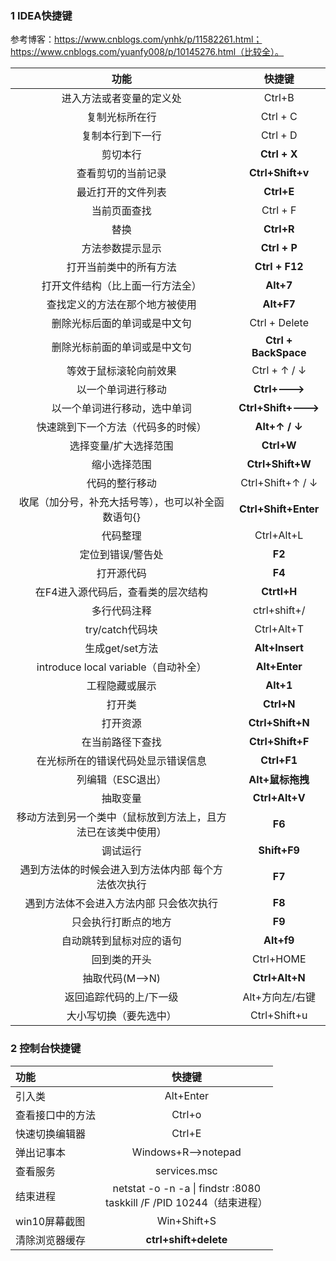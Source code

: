 ### **1** IDEA快捷键

参考博客：https://www.cnblogs.com/ynhk/p/11582261.html；https://www.cnblogs.com/yuanfy008/p/10145276.html（比较全）。

|                             功能                             |        快捷键        |
| :----------------------------------------------------------: | :------------------: |
|                   进入方法或者变量的定义处                   |        Ctrl+B        |
|                        复制光标所在行                        |       Ctrl + C       |
|                       复制本行到下一行                       |       Ctrl + D       |
|                           剪切本行                           |     **Ctrl + X**     |
|                      查看剪切的当前记录                      |   **Ctrl+Shift+v**   |
|                      最近打开的文件列表                      |      **Ctrl+E**      |
|                         当前页面查找                         |       Ctrl + F       |
|                             替换                             |      **Ctrl+R**      |
|                       方法参数提示显示                       |     **Ctrl + P**     |
|                    打开当前类中的所有方法                    |    **Ctrl + F12**    |
|               打开文件结构（比上面一行方法全）               |      **Alt+7**       |
|                查找定义的方法在那个地方被使用                |      **Alt+F7**      |
|                 删除光标后面的单词或是中文句                 |    Ctrl + Delete     |
|                 删除光标前面的单词或是中文句                 | **Ctrl + BackSpace** |
|                    等效于鼠标滚轮向前效果                    |     Ctrl + ↑ / ↓     |
|                      以一个单词进行移动                      |    **Ctrl+--->**     |
|                 以一个单词进行移动，选中单词                 | **Ctrl+Shift+--->**  |
|              快速跳到下一个方法（代码多的时候）              |    **Alt+↑ / ↓**     |
|                    选择变量/扩大选择范围                     |      **Ctrl+W**      |
|                         缩小选择范围                         |   **Ctrl+Shift+W**   |
|                        代码的整行移动                        |   Ctrl+Shift+↑ / ↓   |
|      收尾（加分号，补充大括号等），也可以补全函数语句{}      | **Ctrl+Shift+Enter** |
|                           代码整理                           |      Ctrl+Alt+L      |
|                      定位到错误/警告处                       |        **F2**        |
|                          打开源代码                          |        **F4**        |
|              在F4进入源代码后，查看类的层次结构              |     **Ctrtl+H**      |
|                         多行代码注释                         |     ctrl+shift+/     |
|                       try/catch代码块                        |      Ctrl+Alt+T      |
|                       生成get/set方法                        |    **Alt+Insert**    |
|             introduce local variable（自动补全）             |    **Alt+Enter**     |
|                        工程隐藏或展示                        |      **Alt+1**       |
|                            打开类                            |      **Ctrl+N**      |
|                           打开资源                           |   **Ctrl+Shift+N**   |
|                       在当前路径下查找                       |   **Ctrl+Shift+F**   |
|              在光标所在的错误代码处显示错误信息              |     **Ctrl+F1**      |
|                      列编辑（ESC退出）                       |   **Alt+鼠标拖拽**   |
|                           抽取变量                           |    **Ctrl+Alt+V**    |
| 移动方法到另一个类中（鼠标放到方法上，且方法已在该类中使用） |        **F6**        |
|                           调试运行                           |     **Shift+F9**     |
|     遇到方法体的时候会进入到方法体内部  每个方法依次执行     |        **F7**        |
|           遇到方法体不会进入方法内部 只会依次执行            |        **F8**        |
|                     只会执行打断点的地方                     |        **F9**        |
|                   自动跳转到鼠标对应的语句                   |      **Alt+f9**      |
|                         回到类的开头                         |      Ctrl+HOME       |
|                       抽取代码(M-->N)                        |    **Ctrl+Alt+N**    |
|                   返回追踪代码的上/下一级                    |   Alt+方向左/右键    |
|                    大小写切换（要先选中）                    |     Ctrl+Shift+u     |

### 2 控制台快捷键

| 功能             |                            快捷键                            |
| :--------------- | :----------------------------------------------------------: |
| 引入类           |                          Alt+Enter                           |
| 查看接口中的方法 |                            Ctrl+o                            |
| 快速切换编辑器   |                            Ctrl+E                            |
| 弹出记事本       |                      Windows+R—>notepad                      |
| 查看服务         |                         services.msc                         |
| 结束进程         | netstat -o -n -a \| findstr :8080<br />taskkill /F /PID 10244（结束进程） |
| win10屏幕截图    |                         Win+Shift+S                          |
| 清除浏览器缓存   |                    **ctrl+shift+delete**                     |

### 





